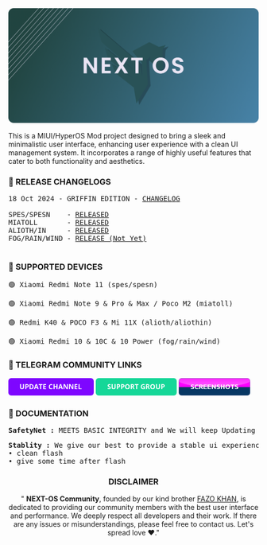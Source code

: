 <div align="center" >
  <img src="https://raw.githubusercontent.com/Fazokhan/NEXTOS_PROJECT/main/database/assets/post/banner.png"  />
</div>

<p>
This is a MIUI/HyperOS Mod project designed to bring a sleek and minimalistic user interface, enhancing user experience with a clean UI management system. It incorporates a range of highly useful features that cater to both functionality and aesthetics. </p>

<h3>
📝 RELEASE CHANGELOGS
</h3>
<pre>
18 Oct 2024 - GRIFFIN EDITION - <a href="https://raw.githubusercontent.com/Fazokhan/NEXTOS_PROJECT/refs/heads/main/changelogs/griffin_changelog.txt">CHANGELOG</a><br>
SPES/SPESN    - <a href="https://t.me/RedmiN11Pak">RELEASED</a>
MIATOLL       - <a href="https://t.me/RedmiN11Pak">RELEASED</a>
ALIOTH/IN     - <a href="https://t.me/RedmiN11Pak">RELEASED</a>
FOG/RAIN/WIND - <a href="https://t.me/RedmiN11Pak">RELEASE (Not Yet)</a>

</pre>


<h3>
📱 SUPPORTED DEVICES
</h3>
<pre>
🟢 Xiaomi Redmi Note 11 (spes/spesn)
</pre>
<pre>
🟢 Xiaomi Redmi Note 9 & Pro & Max / Poco M2 (miatoll)
</pre>
<pre>
🟢 Redmi K40 & POCO F3 & Mi 11X (alioth/aliothin)
</pre>
<pre>
🟢 Xiaomi Redmi 10 & 10C & 10 Power (fog/rain/wind)
</pre>

<h3>🔗 TELEGRAM COMMUNITY LINKS</h3>

<a href="https://t.me/RedmiN11Pak"><img  height="35" src="https://raw.githubusercontent.com/Fazokhan/Project-NextOS-/main/assets/button_update-channel.png"  /></a>
<a href="https://t.me/RN11PakCommunity"><img  height="35" src="https://raw.githubusercontent.com/Fazokhan/Project-NextOS-/main/assets/button_support-group.png"  /></a>
<a href="https://t.me/SSgroupRN11"><img  height="35" src="https://raw.githubusercontent.com/Fazokhan/Project-NextOS-/main/assets/button_screenshots.png"  /></a>


<h3>📒 DOCUMENTATION</h3>
<pre><b>SafetyNet :</b> MEETS_BASIC_INTEGRITY and We will keep Updating Spoofing Details;</pre>
<pre><b>Stablity :</b> We give our best to provide a stable ui experience ! for better experience - 
• clean flash 
• give some time after flash</pre>

<h3 align="center" >DISCLAIMER</h3>
<p align="center">" <b>NEXT-OS Community</b>, founded by our kind brother <a href="https://t.me/Fazokhan">FAZO KHAN</a>, is dedicated to providing our community members with the best user interface and performance. We deeply respect all developers and their work. If there are any issues or misunderstandings, please feel free to contact us. Let's spread love ❤️."




</p>



